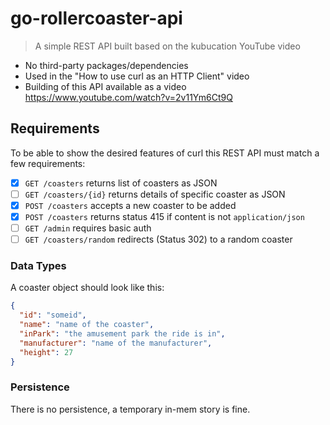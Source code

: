 # go-rollercoaster-api

> A simple REST API built based on the kubucation YouTube video

- No third-party packages/dependencies
- Used in the "How to use curl as an HTTP Client" video
- Building of this API available as a video https://www.youtube.com/watch?v=2v11Ym6Ct9Q

## Requirements

To be able to show the desired features of curl this REST API must match a few
requirements:

- [x] `GET /coasters` returns list of coasters as JSON
- [ ] `GET /coasters/{id}` returns details of specific coaster as JSON
- [x] `POST /coasters` accepts a new coaster to be added
- [x] `POST /coasters` returns status 415 if content is not `application/json`
- [ ] `GET /admin` requires basic auth
- [ ] `GET /coasters/random` redirects (Status 302) to a random coaster

### Data Types

A coaster object should look like this:

```json
{
  "id": "someid",
  "name": "name of the coaster",
  "inPark": "the amusement park the ride is in",
  "manufacturer": "name of the manufacturer",
  "height": 27
}
```

### Persistence

There is no persistence, a temporary in-mem story is fine.
